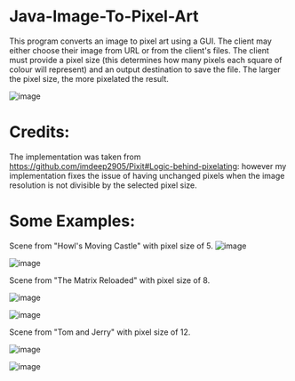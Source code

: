 # Java-Image-To-Pixel-Art

This program converts an image to pixel art using a GUI. The client may either choose their image from URL or from the client's files.
The client must provide a pixel size (this determines how many pixels each square of colour will represent) and an output destination to
save the file. The larger the pixel size, the more pixelated the result.

![image](https://user-images.githubusercontent.com/72237445/117251056-20ed5080-ae12-11eb-882f-3b4e9b2020a2.png)

# Credits:

The implementation was taken from https://github.com/imdeep2905/Pixit#Logic-behind-pixelating: however my implementation
fixes the issue of having unchanged pixels when the image resolution is not divisible by the selected pixel size.

# Some Examples:

Scene from "Howl's Moving Castle" with pixel size of 5.
![image](https://user-images.githubusercontent.com/72237445/117251140-42e6d300-ae12-11eb-8b8b-27b6a42ed09e.png)

![image](https://user-images.githubusercontent.com/72237445/117251300-7295db00-ae12-11eb-8197-11ecbe903e87.png)

Scene from "The Matrix Reloaded" with pixel size of 8.

![image](https://user-images.githubusercontent.com/72237445/117251478-ba1c6700-ae12-11eb-824c-35d5355f48ee.png)

![image](https://user-images.githubusercontent.com/72237445/117251493-bee11b00-ae12-11eb-80d3-e55a20265ad0.png)

Scene from "Tom and Jerry" with pixel size of 12.

![image](https://user-images.githubusercontent.com/72237445/117252309-c654f400-ae13-11eb-92dc-7b60e6af3a82.png)

![image](https://user-images.githubusercontent.com/72237445/117252334-cc4ad500-ae13-11eb-9adf-96fe1bdb84e6.png)
